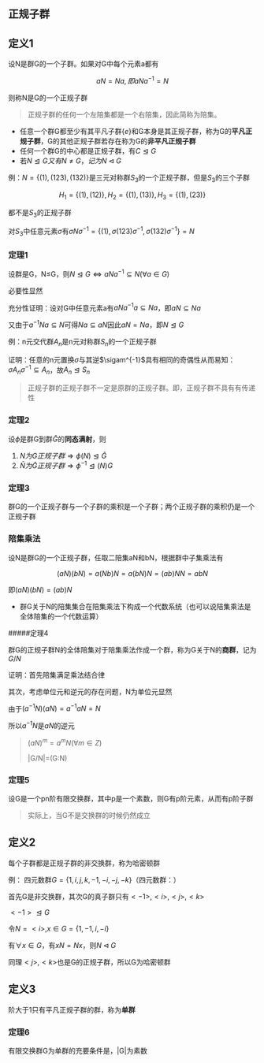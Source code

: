 ## 正规子群

## 定义1

设N是群G的一个子群。如果对G中每个元素a都有

$$aN=Na,即aNa^{-1}=N$$

则称N是G的一个正规子群

> 正规子群的任何一个左陪集都是一个右陪集，因此简称为陪集。

- 任意一个群G都至少有其平凡子群$\{e\}$和G本身是其正规子群，称为G的**平凡正规子群**，G的其他正规子群若存在称为G的**非平凡正规子群**
- 任何一个群G的中心都是正规子群，有$C \trianglelefteq G$
- 若$N\trianglelefteq G 又有 N\neq G，记为 N \triangleleft G$

例：$N=\{(1),(123),(132)\}$是三元对称群$S_3$的一个正规子群，但是$S_3$的三个子群

$$H_1=\{(1),(12)\},H_2=\{(1),(13)\},H_3=\{(1),(23)\}$$

都不是$S_3$的正规子群

对$S_3$中任意元素$\sigma$有$\sigma N\sigma^{-1}=\{(1),\sigma (123)\sigma^{-1},\sigma(132)\sigma^{-1}\}=N$

### 定理1

设群是G，N≤G，则$N\trianglelefteq G\Leftrightarrow aNa^{-1}\subseteq N(\forall a \in G)$

必要性显然

充分性证明：设对G中任意元素a有$aNa^{-1}a\subseteq Na$，即$aN\subseteq Na$

又由于$a^{-1}Na\subseteq N$可得$Na\subseteq aN$因此$aN=Na$，即$N\trianglelefteq G$

例：n元交代群$A_n$是n元对称群$S_n$的一个正规子群

证明：任意的n元置换$\sigma$与其逆$\sigam^{-1}$具有相同的奇偶性从而易知：$\sigma A_n \sigma^{-1}\subseteq A_n$，故$A_n\trianglelefteq S_n$

> 正规子群的正规子群不一定是原群的正规子群。即，正规子群不具有有传递性

### 定理2

设$\phi$是群G到群$\bar{G}$的**同态满射**，则

1. $N为G正规子群\Rightarrow \phi(N)\trianglelefteq\bar{G}$
2. $\bar{N}为\bar{G}正规子群\Rightarrow \phi^{-1}\trianglelefteq (N)G$

### 定理3 

群G的一个正规子群与一个子群的乘积是一个子群；两个正规子群的乘积仍是一个正规子群

### 陪集乘法

设N是群G的一个正规子群，任取二陪集aN和bN，根据群中子集乘法有

$$(aN)(bN)=a(Nb)N=a(bN)N=(ab)NN=abN$$

即$(aN)(bN)=(ab)N$

- 群G关于N的陪集集合在陪集乘法下构成一个代数系统（也可以说陪集乘法是全体陪集的一个代数运算）

#####定理4

群G的正规子群N的全体陪集对于陪集乘法作成一个群，称为G关于N的**商群**，记为$G/N$

证明：首先陪集满足乘法结合律

其次，考虑单位元和逆元的存在问题，N为单位元显然

由于$(a^{-1}N)(aN)=a^{-1}aN=N$

所以$a^{-1}N$是$aN$的逆元

> $(aN)^m=a^mN(\forall m \in Z)$
> 
> |G/N|=(G:N)

### 定理5

设G是一个pn阶有限交换群，其中p是一个素数，则G有p阶元素，从而有p阶子群

> 实际上，当G不是交换群的时候仍然成立


## 定义2

每个子群都是正规子群的非交换群，称为哈密顿群

例： 四元数群$G=\{1,i,j,k,-1,-i,-j,-k\}$（四元数群：）

首先G是非交换群，其次G的真子群只有$<-1>,<i>,<j>,<k>$

$<-1>\trianglelefteq G$

令$N=<i>,x\in G=\{1,-1,i,-i\}$

有$\forall x\in G$，有$xN=Nx$，则$N\triangleleft G$

同理$<j>,<k>$也是G的正规子群，所以G为哈密顿群

## 定义3

阶大于1只有平凡正规子群的群，称为**单群**

### 定理6

有限交换群G为单群的充要条件是，|G|为素数